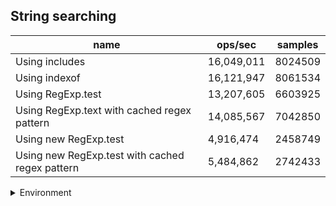 ## String searching

|name|ops/sec|samples|
|-|-|-|
|Using includes|16,049,011|8024509|
|Using indexof|16,121,947|8061534|
|Using RegExp.test|13,207,605|6603925|
|Using RegExp.text with cached regex pattern|14,085,567|7042850|
|Using new RegExp.test|4,916,474|2458749|
|Using new RegExp.test with cached regex pattern|5,484,862|2742433|


<details>
<summary>Environment</summary>

* __Machine:__ linux x64 | 4 vCPUs | 7.6GB Mem
* __Run:__ Thu Sep 04 2025 19:42:24 GMT+0000 (Coordinated Universal Time)
* __Node:__ `v23.11.1`
</details>

<!--
{"environment":{"platform":"linux","arch":"x64","cpus":4,"totalMemory":7.597843170166016},"benchmarks":[{"name":"Using includes","samples":8024509,"opsSec":16049011.805081444},{"name":"Using indexof","samples":8061534,"opsSec":16121947.492405381},{"name":"Using RegExp.test","samples":6603925,"opsSec":13207605.368733361},{"name":"Using RegExp.text with cached regex pattern","samples":7042850,"opsSec":14085567.51115199},{"name":"Using new RegExp.test","samples":2458749,"opsSec":4916474.016457749},{"name":"Using new RegExp.test with cached regex pattern","samples":2742433,"opsSec":5484862.643264063}]}-->
